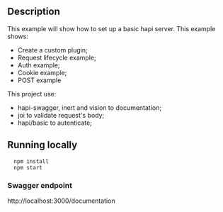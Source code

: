 ## Description

This example will show how to set up a basic hapi server. This example shows:

- Create a custom plugin;
- Request lifecycle example;
- Auth example;
- Cookie example;
- POST example

This project use:

- hapi-swagger, inert and vision to documentation;
- joi to validate request's body;
- hapi/basic to autenticate;

## Running locally
```
  npm install
  npm start
```
### Swagger endpoint
http://localhost:3000/documentation
